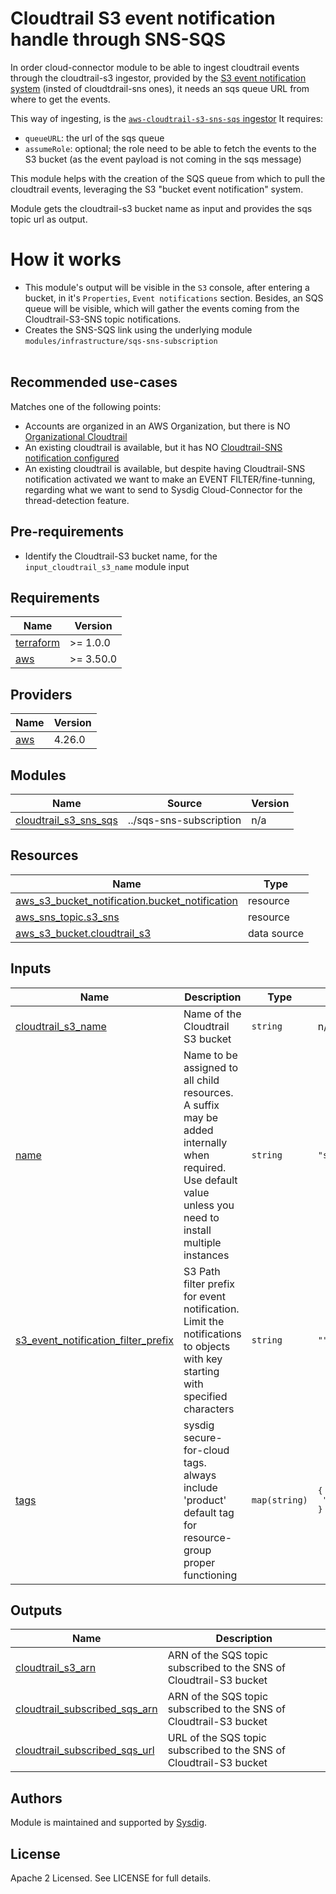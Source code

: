 # Cloudtrail S3 event notification handle through SNS-SQS

In order cloud-connector module to be able to ingest cloudtrail events through the cloudtrail-s3 ingestor, provided by the [S3 event notification system](https://docs.aws.amazon.com/AmazonS3/latest/userguide/notification-how-to-event-types-and-destinations.html#amazon-sns-topic) (insted of cloudtdrail-sns ones), it needs an sqs queue URL from where to get the events.

This way of ingesting, is the [`aws-cloudtrail-s3-sns-sqs` ingestor](https://charts.sysdig.com/charts/cloud-connector/#ingestors)
It requires:
 - `queueURL`: the url of the sqs queue
 - `assumeRole`: optional; the role need to be able to fetch the events to the S3 bucket (as the event payload is not coming in the sqs message)

This module helps with the creation of the SQS queue from which to pull the cloudtrail events, leveraging the S3 "bucket event notification" system.

Module gets the cloudtrail-s3 bucket name as input and provides the sqs topic url as output.

# How it works

- This module's output will be visible in the `S3` console, after entering a bucket, in it's `Properties`, `Event notifications` section.
Besides, an SQS queue will be visible, which will gather the events coming from the Cloudtrail-S3-SNS topic notifications.
- Creates the SNS-SQS link using the underlying module `modules/infrastructure/sqs-sns-subscription`<br/><br/>

## Recommended use-cases

Matches one of the following points:

- Accounts are organized in an AWS Organization, but there is NO [Organizational Cloudtrail](https://docs.aws.amazon.com/awscloudtrail/latest/userguide/creating-trail-organization.html)
- An existing cloudtrail is available, but it has NO
[Cloudtrail-SNS notification configured](https://docs.aws.amazon.com/awscloudtrail/latest/userguide/configure-sns-notifications-for-cloudtrail.html?icmpid=docs_console_unmapped)
- An existing cloudtrail is available, but despite having Cloudtrail-SNS notification activated we want to make an
EVENT FILTER/fine-tunning, regarding what we want to send to Sysdig Cloud-Connector for the thread-detection feature.

## Pre-requirements
- Identify the Cloudtrail-S3 bucket name, for the `input_cloudtrail_s3_name` module input
<!--
- SNS must be created in the same region as Cloudtrail. Adjust `var.region` or your aws credentials region.
-->


<!-- BEGINNING OF PRE-COMMIT-TERRAFORM DOCS HOOK -->
## Requirements

| Name | Version |
|------|---------|
| <a name="requirement_terraform"></a> [terraform](#requirement\_terraform) | >= 1.0.0 |
| <a name="requirement_aws"></a> [aws](#requirement\_aws) | >= 3.50.0 |

## Providers

| Name | Version |
|------|---------|
| <a name="provider_aws"></a> [aws](#provider\_aws) | 4.26.0 |

## Modules

| Name | Source | Version |
|------|--------|---------|
| <a name="module_cloudtrail_s3_sns_sqs"></a> [cloudtrail\_s3\_sns\_sqs](#module\_cloudtrail\_s3\_sns\_sqs) | ../sqs-sns-subscription | n/a |

## Resources

| Name | Type |
|------|------|
| [aws_s3_bucket_notification.bucket_notification](https://registry.terraform.io/providers/hashicorp/aws/latest/docs/resources/s3_bucket_notification) | resource |
| [aws_sns_topic.s3_sns](https://registry.terraform.io/providers/hashicorp/aws/latest/docs/resources/sns_topic) | resource |
| [aws_s3_bucket.cloudtrail_s3](https://registry.terraform.io/providers/hashicorp/aws/latest/docs/data-sources/s3_bucket) | data source |

## Inputs

| Name | Description | Type | Default | Required |
|------|-------------|------|---------|:--------:|
| <a name="input_cloudtrail_s3_name"></a> [cloudtrail\_s3\_name](#input\_cloudtrail\_s3\_name) | Name of the Cloudtrail S3 bucket | `string` | n/a | yes |
| <a name="input_name"></a> [name](#input\_name) | Name to be assigned to all child resources. A suffix may be added internally when required. Use default value unless you need to install multiple instances | `string` | `"sfc"` | no |
| <a name="input_s3_event_notification_filter_prefix"></a> [s3\_event\_notification\_filter\_prefix](#input\_s3\_event\_notification\_filter\_prefix) | S3 Path filter prefix for event notification. Limit the notifications to objects with key starting with specified characters | `string` | `""` | no |
| <a name="input_tags"></a> [tags](#input\_tags) | sysdig secure-for-cloud tags. always include 'product' default tag for resource-group proper functioning | `map(string)` | <pre>{<br>  "product": "sysdig-secure-for-cloud"<br>}</pre> | no |

## Outputs

| Name | Description |
|------|-------------|
| <a name="output_cloudtrail_s3_arn"></a> [cloudtrail\_s3\_arn](#output\_cloudtrail\_s3\_arn) | ARN of the SQS topic subscribed to the SNS of Cloudtrail-S3 bucket |
| <a name="output_cloudtrail_subscribed_sqs_arn"></a> [cloudtrail\_subscribed\_sqs\_arn](#output\_cloudtrail\_subscribed\_sqs\_arn) | ARN of the SQS topic subscribed to the SNS of Cloudtrail-S3 bucket |
| <a name="output_cloudtrail_subscribed_sqs_url"></a> [cloudtrail\_subscribed\_sqs\_url](#output\_cloudtrail\_subscribed\_sqs\_url) | URL of the SQS topic subscribed to the SNS of Cloudtrail-S3 bucket |
<!-- END OF PRE-COMMIT-TERRAFORM DOCS HOOK -->

## Authors

Module is maintained and supported by [Sysdig](https://sysdig.com).

## License

Apache 2 Licensed. See LICENSE for full details.
